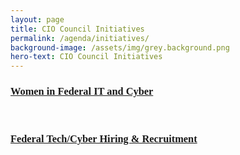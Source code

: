 ```yaml
---
layout: page
title: CIO Council Initiatives
permalink: /agenda/initiatives/
background-image: /assets/img/grey.background.png
hero-text: CIO Council Initiatives
---
```


<h3 style="font-family:Poppins"><a href="https://www.cio.gov/event-fedtechwomen/">Women in Federal IT and Cyber</a></h3>
<br/>
<h3 style="font-family:Poppins"><a href="https://www.cio.gov/hiringevent/info/">Federal Tech/Cyber Hiring & Recruitment</a></h3>
